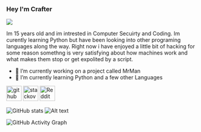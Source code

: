 ### Hey I'm Crafter
![](https://www.goodcore.co.uk/blog/wp-content/uploads/2019/08/what-is-coding.webp)

Im 15 years old and im intrested in Computer Secuirty and Coding.
Im curently learning Python but have been looking into other programing languages along the way.
Right now i have enjoyed a little bit of hacking for some reason somethng is very satisfying about 
how machines work and what makes them stop or get expolited by a script.

- 🔭 I’m currently working on a project called MrMan 
- 🌱 I’m currently learning Python and a few other Languages 


[<img src='https://cdn.jsdelivr.net/npm/simple-icons@3.0.1/icons/github.svg' alt='github' height='40'>](https://github.com/crafter544)  [<img src='https://cdn.jsdelivr.net/npm/simple-icons@3.0.1/icons/stackoverflow.svg' alt='stackoverflow' height='40'>](https://stackoverflow.com/users/17659383)  [<img src='https://cdn.jsdelivr.net/npm/simple-icons@3.0.1/icons/reddit.svg' alt='Reddit' height='40'>](https://www.reddit.com/user/Crafter91)  

![GitHub stats](https://github-readme-stats.vercel.app/api?username=crafter544&show_icons=true)  ![Alt text](https://spotify-recently-played-readme.vercel.app/api?user=robd62w79na12r3obg2x1yn7v)

![GitHub Activity Graph](https://activity-graph.herokuapp.com/graph?username=crafter544)  


